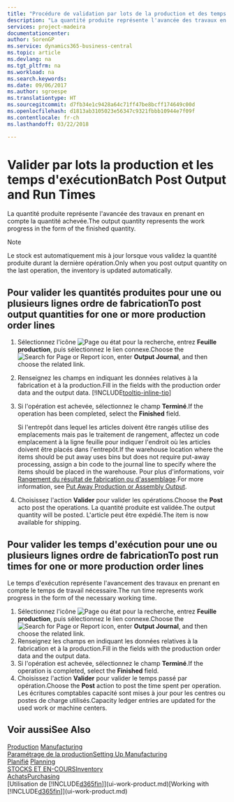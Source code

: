 ```yaml
---
title: "Procédure de validation par lots de la production et des temps d'exécution | Microsoft Docs"
description: "La quantité produite représente l'avancée des travaux en prenant en compte la quantité achevée."
services: project-madeira
documentationcenter: 
author: SorenGP
ms.service: dynamics365-business-central
ms.topic: article
ms.devlang: na
ms.tgt_pltfrm: na
ms.workload: na
ms.search.keywords: 
ms.date: 09/06/2017
ms.author: sgroespe
ms.translationtype: HT
ms.sourcegitcommit: d7fb34e1c9428a64c71ff47be8bcff174649c00d
ms.openlocfilehash: d1813ab3105023e56347c9321fbbb10944e7f09f
ms.contentlocale: fr-ch
ms.lasthandoff: 03/22/2018

---
```

# <a name="batch-post-output-and-run-times"></a><span data-ttu-id="bab30-103">Valider par lots la production et les temps d'exécution</span><span class="sxs-lookup"><span data-stu-id="bab30-103">Batch Post Output and Run Times</span></span>
<span data-ttu-id="bab30-104">La quantité produite représente l'avancée des travaux en prenant en compte la quantité achevée.</span><span class="sxs-lookup"><span data-stu-id="bab30-104">The output quantity represents the work progress in the form of the finished quantity.</span></span>  

> [!NOTE]
> <span data-ttu-id="bab30-105">Le stock est automatiquement mis à jour lorsque vous validez la quantité produite durant la dernière opération.</span><span class="sxs-lookup"><span data-stu-id="bab30-105">Only when you post output quantity on the last operation, the inventory is updated automatically.</span></span>  

## <a name="to-post-output-quantities-for-one-or-more-production-order-lines"></a><span data-ttu-id="bab30-106">Pour valider les quantités produites pour une ou plusieurs lignes ordre de fabrication</span><span class="sxs-lookup"><span data-stu-id="bab30-106">To post output quantities for one or more production order lines</span></span>
1. <span data-ttu-id="bab30-107">Sélectionnez l'icône ![Page ou état pour la recherche](media/ui-search/search_small.png "Page ou état pour la recherche"), entrez **Feuille production**, puis sélectionnez le lien connexe.</span><span class="sxs-lookup"><span data-stu-id="bab30-107">Choose the ![Search for Page or Report](media/ui-search/search_small.png "Search for Page or Report icon") icon, enter **Output Journal**, and then choose the related link.</span></span>  
2. <span data-ttu-id="bab30-108">Renseignez les champs en indiquant les données relatives à la fabrication et à la production.</span><span class="sxs-lookup"><span data-stu-id="bab30-108">Fill in the fields with the production order data and the output data.</span></span> [!INCLUDE[tooltip-inline-tip](includes/tooltip-inline-tip_md.md)]
3. <span data-ttu-id="bab30-109">Si l'opération est achevée, sélectionnez le champ **Terminé**.</span><span class="sxs-lookup"><span data-stu-id="bab30-109">If the operation has been completed, select the **Finished** field.</span></span>  

    <span data-ttu-id="bab30-110">Si l'entrepôt dans lequel les articles doivent être rangés utilise des emplacements mais pas le traitement de rangement,  affectez un code emplacement à la ligne feuille pour indiquer l'endroit où les articles doivent être placés dans l'entrepôt.</span><span class="sxs-lookup"><span data-stu-id="bab30-110">If the warehouse location where the items should be put away uses bins but does not require put-away processing,  assign a bin code to the journal line to specify where the items should be placed in the warehouse.</span></span> <span data-ttu-id="bab30-111">Pour plus d'informations, voir [Rangement du résultat de fabrication ou d'assemblage](warehouse-how-to-put-away-production-output.md).</span><span class="sxs-lookup"><span data-stu-id="bab30-111">For more information, see [Put Away Production or Assembly Output](warehouse-how-to-put-away-production-output.md).</span></span>  

4. <span data-ttu-id="bab30-112">Choisissez l'action **Valider** pour valider les opérations.</span><span class="sxs-lookup"><span data-stu-id="bab30-112">Choose the **Post** acto post the operations.</span></span> <span data-ttu-id="bab30-113">La quantité produite est validée.</span><span class="sxs-lookup"><span data-stu-id="bab30-113">The output quantity will be posted.</span></span> <span data-ttu-id="bab30-114">L'article peut être expédié.</span><span class="sxs-lookup"><span data-stu-id="bab30-114">The item is now available for shipping.</span></span>  

## <a name="to-post-run-times-for-one-or-more-production-order-lines"></a><span data-ttu-id="bab30-115">Pour valider les temps d'exécution pour une ou plusieurs lignes ordre de fabrication</span><span class="sxs-lookup"><span data-stu-id="bab30-115">To post run times for one or more production order lines</span></span>
<span data-ttu-id="bab30-116">Le temps d'exécution représente l'avancement des travaux en prenant en compte le temps de travail nécessaire.</span><span class="sxs-lookup"><span data-stu-id="bab30-116">The run time represents work progress in the form of the necessary working time.</span></span>    

1.  <span data-ttu-id="bab30-117">Sélectionnez l'icône ![Page ou état pour la recherche](media/ui-search/search_small.png "Page ou état pour la recherche"), entrez **Feuille production**, puis sélectionnez le lien connexe.</span><span class="sxs-lookup"><span data-stu-id="bab30-117">Choose the ![Search for Page or Report](media/ui-search/search_small.png "Search for Page or Report icon") icon, enter **Output Journal**, and then choose the related link.</span></span>  
2. <span data-ttu-id="bab30-118">Renseignez les champs en indiquant les données relatives à la fabrication et à la production.</span><span class="sxs-lookup"><span data-stu-id="bab30-118">Fill in the fields with the production order data and the output data.</span></span>  
3.  <span data-ttu-id="bab30-119">Si l'opération est achevée, sélectionnez le champ **Terminé**.</span><span class="sxs-lookup"><span data-stu-id="bab30-119">If the operation is completed, select the **Finished** field.</span></span>  
4. <span data-ttu-id="bab30-120">Choisissez l'action **Valider** pour valider le temps passé par opération.</span><span class="sxs-lookup"><span data-stu-id="bab30-120">Choose the **Post** action to post the time spent per operation.</span></span> <span data-ttu-id="bab30-121">Les écritures comptables capacité sont mises à jour pour les centres ou postes de charge utilisés.</span><span class="sxs-lookup"><span data-stu-id="bab30-121">Capacity ledger entries are updated for the used work or machine centers.</span></span>

## <a name="see-also"></a><span data-ttu-id="bab30-122">Voir aussi</span><span class="sxs-lookup"><span data-stu-id="bab30-122">See Also</span></span>  
<span data-ttu-id="bab30-123">[Production](production-manage-manufacturing.md)  </span><span class="sxs-lookup"><span data-stu-id="bab30-123">[Manufacturing](production-manage-manufacturing.md)  </span></span>  
[<span data-ttu-id="bab30-124">Paramétrage de la production</span><span class="sxs-lookup"><span data-stu-id="bab30-124">Setting Up Manufacturing</span></span>](production-configure-production-processes.md)  
<span data-ttu-id="bab30-125">[Planifié](production-planning.md)    </span><span class="sxs-lookup"><span data-stu-id="bab30-125">[Planning](production-planning.md)    </span></span>  
[<span data-ttu-id="bab30-126">STOCKS ET EN-COURS</span><span class="sxs-lookup"><span data-stu-id="bab30-126">Inventory</span></span>](inventory-manage-inventory.md)  
[<span data-ttu-id="bab30-127">Achats</span><span class="sxs-lookup"><span data-stu-id="bab30-127">Purchasing</span></span>](purchasing-manage-purchasing.md)  
<span data-ttu-id="bab30-128">[Utilisation de [!INCLUDE[d365fin](includes/d365fin_md.md)]](ui-work-product.md)</span><span class="sxs-lookup"><span data-stu-id="bab30-128">[Working with [!INCLUDE[d365fin](includes/d365fin_md.md)]](ui-work-product.md)</span></span>

